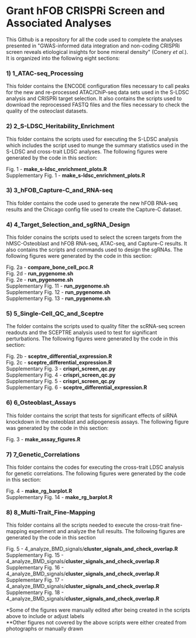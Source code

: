 # Grant hFOB CRISPRi Screen and Associated Analyses
This Github is a repository for all the code used to complete the analyses
presented in "GWAS-informed data integration and non-coding CRISPRi screen 
reveals etiological insights for bone mineral density" (Conery *et al.*). 
It is organized into the following eight sections:

### 1) 1_ATAC-seq_Processing ###
This folder contains the ENCODE configuration files necessary to call 
peaks for the new and re-processed ATAC/ChiP-seq data sets used in the S-LDSC 
analysis and CRISPRi target selection. It also contains the scripts used 
to download the reprocessed FASTQ files and the files necessary to check the 
quality of the osteoclast datasets.

### 2) 2_S-LDSC_Heritability_Enrichment ###
This folder contains the scripts used for executing the S-LDSC analysis which
includes the script used to munge the summary statistics used in the S-LDSC
and cross-trait LDSC analyses. The following figures were generated by the 
code in this section:

Fig. 1 - **make_s-ldsc_enrichment_plots.R**  
Supplementary Fig. 1 - **make_s-ldsc_enrichment_plots.R** 

### 3) 3_hFOB_Capture-C_and_RNA-seq ###
This folder contains the code used to generate the new hFOB RNA-seq results 
and the Chicago config file used to create the Capture-C dataset.

### 4) 4_Target_Selection_and_sgRNA_Design ###
This folder conains the scripts used to select the screen targets from the 
hMSC-Osteoblast and hFOB RNA-seq, ATAC-seq, and Capture-C results. It also 
contains the scripts and commands used to design the sgRNAs. The following 
figures were generated by the code in this section:

Fig. 2a - **compare_bone_cell_pcc.R** \
Fig. 2d - **run_pygenome.sh** \
Fig. 2e - **run_pygenome.sh** \
Supplementary Fig. 11 - **run_pygenome.sh** \
Supplementary Fig. 12 - **run_pygenome.sh** \
Supplementary Fig. 13 - **run_pygenome.sh** 

### 5) 5_Single-Cell_QC_and_Sceptre ###
The folder contains the scripts used to quality filter the scRNA-seq screen 
readouts and the SCEPTRE analysis used to test for significant perturbations. 
The following figures were generated by the code in this section:

Fig. 2b - **sceptre_differential_expression.R** \
Fig. 2c - **sceptre_differential_expression.R** \
Supplementary Fig. 3 - **crispri_screen_qc.py** \
Supplementary Fig. 4 - **crispri_screen_qc.py** \
Supplementary Fig. 5 - **crispri_screen_qc.py** \
Supplementary Fig. 6 - **sceptre_differential_expression.R** 

### 6) 6_Osteoblast_Assays ###
This folder contains the script that tests for significant effects of siRNA
knockdown in the osteoblast and adipogenesis assays. The following figure was
generated by the code in this section:

Fig. 3 - **make_assay_figures.R** 

### 7) 7_Genetic_Correlations ###
This folder contains the codes for executing the cross-trait LDSC analysis for
genetic correlations. The following figures were generated by the code in this
section:

Fig. 4 - **make_rg_barplot.R** \
Supplementary Fig. 14 - **make_rg_barplot.R**

### 8) 8_Multi-Trait_Fine-Mapping ###
This folder contains all the scripts needed to execute the cross-trait fine-
mapping experiment and analyze the full results. The following figures are 
generated by the code in this section

Fig. 5 - 4_analyze_BMD_signals/**cluster_signals_and_check_overlap.R** \
Supplementary Fig. 15 - 4_analyze_BMD_signals/**cluster_signals_and_check_overlap.R** \
Supplementary Fig. 16 - 4_analyze_BMD_signals/**cluster_signals_and_check_overlap.R** \
Supplementary Fig. 17 - 4_analyze_BMD_signals/**cluster_signals_and_check_overlap.R** \
Supplementary Fig. 18 - 4_analyze_BMD_signals/**cluster_signals_and_check_overlap.R** 

\*Some of the figures were manually edited after being created in the scripts above
to include or adjust labels \
\*\*Other figures not covered by the above scripts were either created from 
photographs or manually drawn
